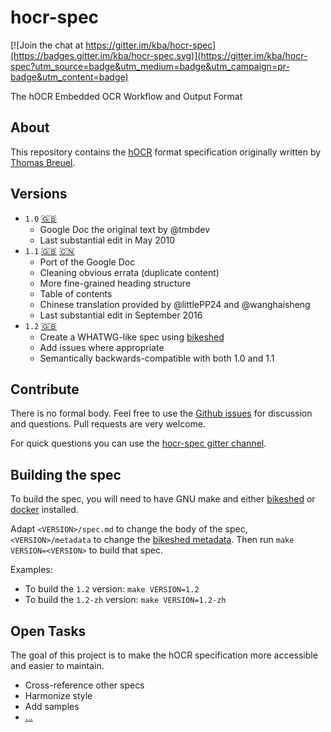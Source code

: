 hocr-spec
=========

[![Join the chat at https://gitter.im/kba/hocr-spec](https://badges.gitter.im/kba/hocr-spec.svg)](https://gitter.im/kba/hocr-spec?utm_source=badge&utm_medium=badge&utm_campaign=pr-badge&utm_content=badge)

The hOCR Embedded OCR Workflow and Output Format

## About

This repository contains the [hOCR](https://en.wikipedia.org/wiki/HOCR) format
specification originally written by [Thomas Breuel](https://github.com/tmbdev).

## Versions

* `1.0` [:gb:](https://docs.google.com/document/d/1QQnIQtvdAC_8n92-LhwPcjtAUFwBlzE8EWnKAxlgVf0/preview)
  * Google Doc the original text by @tmbdev
  * Last substantial edit in May 2010
* `1.1` [:gb:](./1.1/spec.md) [:cn:](./1.1/spec_zh_CN.md)
  * Port of the Google Doc
  * Cleaning obvious errata (duplicate content)
  * More fine-grained heading structure
  * Table of contents
  * Chinese translation provided by @littlePP24 and @wanghaisheng
  * Last substantial edit in September 2016
* `1.2` [:gb:](https://kba.github.io/hocr-spec/1.2/)
  * Create a WHATWG-like spec using [bikeshed](https://github.com/tabatkins/bikeshed)
  * Add issues where appropriate
  * Semantically backwards-compatible with both 1.0 and 1.1

## Contribute

There is no formal body. Feel free to use the [Github
issues](https://github.com/kba/hocr-spec/issues) for discussion and questions.
Pull requests are very welcome.

For quick questions you can use the [hocr-spec gitter
channel](https://gitter.im/kba/hocr-spec).

## Building the spec

To build the spec, you will need to have GNU make and either
[bikeshed](https://github.com/tabatkins/bikeshed) or
[docker](https://docker.com) installed.

Adapt `<VERSION>/spec.md` to change the body of the spec, `<VERSION>/metadata`
to change the [bikeshed
metadata](https://github.com/tabatkins/bikeshed/blob/master/docs/metadata.md).
Then run `make VERSION=<VERSION>` to build that spec.

Examples:
  * To build the `1.2` version: `make VERSION=1.2`
  * To build the `1.2-zh` version: `make VERSION=1.2-zh`

## Open Tasks

The goal of this project is to make the hOCR specification more accessible and
easier to maintain.

* Cross-reference other specs
* Harmonize style
* Add samples
* [...](https://github.com/kba/hocr-spec/issues)
